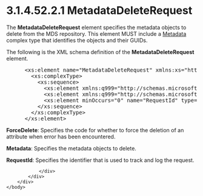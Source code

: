 <html dir="LTR" xmlns:mshelp="http://msdn.microsoft.com/mshelp" xmlns:ddue="http://ddue.schemas.microsoft.com/authoring/2003/5" xmlns:xlink="http://www.w3.org/1999/xlink" xmlns:tool="http://www.microsoft.com/tooltip">
    <head>
        <meta http-equiv="Content-Type" content="text/html; CHARSET=utf-8"></meta>
        <meta name="save" content="history"></meta>
        <title>3.1.4.52.2.1 MetadataDeleteRequest</title>
        <xml>
            <mshelp:toctitle title="3.1.4.52.2.1 MetadataDeleteRequest"></mshelp:toctitle>
            <mshelp:rltitle title="[MS-SSMDSWS-15]: MetadataDeleteRequest"></mshelp:rltitle>
            <mshelp:keyword index="A" term="b59758b9-fed2-4746-b2cc-183d783b0be2"></mshelp:keyword>
            <mshelp:attr name="DCSext.ContentType" value="open specification"></mshelp:attr>
            <mshelp:attr name="AssetID" value="b59758b9-fed2-4746-b2cc-183d783b0be2"></mshelp:attr>
            <mshelp:attr name="TopicType" value="kbRef"></mshelp:attr>
            <mshelp:attr name="DCSext.Title" value="[MS-SSMDSWS-15]: MetadataDeleteRequest" />
        </xml>
    </head>
    <body>
        <div id="header">
            <h1 class="heading">3.1.4.52.2.1 MetadataDeleteRequest</h1>
        </div>
        <div id="mainSection">
            <div id="mainBody">
                <div id="allHistory" class="saveHistory"></div>
                <div id="sectionSection0" class="section" name="collapseableSection">
                    

<p>The <b>MetadataDeleteRequest</b> element specifies the
metadata objects to delete from the MDS repository. This element MUST include a
<a href="5c7b8c5e-8af0-4fba-9844-a138a9047217.htm">Metadata</a> complex type
that identifies the objects and their GUIDs.</p>

<p>The following is the XML schema definition of the <b>MetadataDeleteRequest</b>
element.</p>

<dl>
<dd>
<div><pre> &lt;xs:element name=&quot;MetadataDeleteRequest&quot; xmlns:xs=&quot;http://www.w3.org/2001/XMLSchema&quot;&gt;
   &lt;xs:complexType&gt;
     &lt;xs:sequence&gt;
       &lt;xs:element xmlns:q999=&quot;http://schemas.microsoft.com/sqlserver/masterdataservices/2009/09&quot; minOccurs=&quot;0&quot; name=&quot;ForceDelete&quot; type=&quot;q999:ForceDelete&quot; /&gt;
       &lt;xs:element xmlns:q999=&quot;http://schemas.microsoft.com/sqlserver/masterdataservices/2009/09&quot; minOccurs=&quot;0&quot; name=&quot;Metadata&quot; nillable=&quot;true&quot; type=&quot;q999:Metadata&quot; /&gt;
       &lt;xs:element minOccurs=&quot;0&quot; name=&quot;RequestId&quot; type=&quot;ser:guid&quot; /&gt;
     &lt;/xs:sequence&gt;
   &lt;/xs:complexType&gt;
 &lt;/xs:element&gt;
</pre></div>
</dd></dl>

<p><b>ForceDelete</b>: Specifies the code for whether to
force the deletion of an attribute when error has been encountered.</p>

<p><b>Metadata</b>: Specifies the metadata objects to
delete.</p>

<p><b>RequestId</b>: Specifies the identifier that is
used to track and log the request.</p>


                </div>
            </div>
        </div>
    </body>
</html>